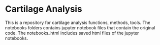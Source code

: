 # Cartilage Analysis

This is a repository for cartilage analysis functions, methods, tools. The notebooks folders contains jupyter notebook files that contain the original code. The notebooks_html includes saved html files of the jupyter notebooks. 
